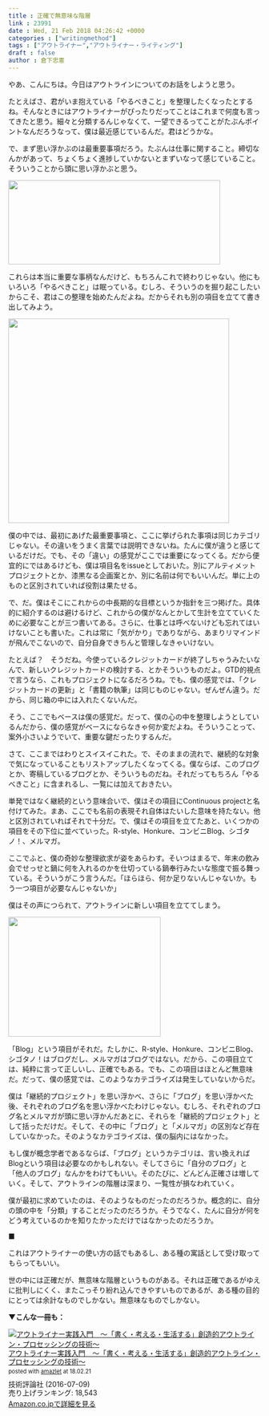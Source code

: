 ```yaml
---
title : 正確で無意味な階層
link : 23991
date : Wed, 21 Feb 2018 04:26:42 +0000
categories : ["writingmethod"]
tags : ["アウトライナー","アウトライナー・ライティング"]
draft : false
author : 倉下忠憲
---
```


やあ、こんにちは。今日はアウトラインについてのお話をしようと思う。

たとえばさ、君がいま抱えている「やるべきこと」を整理したくなったとするね。そんなときにはアウトライナーがぴったりだってことはこれまで何度も言ってきたと思う。細々と分類するんじゃなくて、一望できるってことがたぶんポイントなんだろうなって、僕は最近感じているんだ。君はどうかな。

で、まず思い浮かぶのは最重要事項だろう。たぶんは仕事に関すること。締切なんかがあって、ちょくちょく進捗していかないとまずいなって感じていること。そういうことから頭に思い浮かぶと思う。

<a href="https://rashita.net/blog/?attachment_id=23992" rel="attachment wp-att-23992"><img src="https://rashita.net/blog/wp-content/uploads/2018/02/screenshot-39.png" alt="" width="423" height="168" class="alignnone size-full wp-image-23992" /></a>

これらは本当に重要な事柄なんだけど、もちろんこれで終わりじゃない。他にもいろいろ「やるべきこと」は眠っている。むしろ、そういうのを掘り起こしたいからこそ、君はこの整理を始めたんだよね。だからそれも別の項目を立てて書き出してみよう。

<a href="https://rashita.net/blog/?attachment_id=23993" rel="attachment wp-att-23993"><img src="https://rashita.net/blog/wp-content/uploads/2018/02/screenshot-40.png" alt="" width="441" height="408" class="alignnone size-full wp-image-23993" /></a>

僕の中では、最初にあげた最重要事項と、ここに挙げられた事項は同じカテゴリじゃない。その違いをうまく言葉では説明できないね。たんに僕が違うと感じているだけだ。でも、その「違い」の感覚がここでは重要になってくる。だから便宜的にではあるけども、僕は項目名をissueとしておいた。別にアルティメットプロジェクトとか、漆黒なる企画案とか、別に名前は何でもいいんだ。単に上のものと区別されていれば役割は果たせる。

で、だ。僕はそこにこれからの中長期的な目標というか指針を三つ掲げた。具体的に紹介するのは避けるけど、これからの僕がなんとかして生計を立てていくために必要なことが三つ書いてある。さらに、仕事とは呼べないけども忘れてはいけないことも書いた。これは常に「気がかり」でありながら、あまりリマインドが飛んでこないので、自分自身できちんと管理しなきゃいけない。

たとえば？　そうだね。今使っているクレジットカードが終了しちゃうみたいなんで、新しいクレジットカードの検討する、とかそういうものだよ。GTD的視点で言うなら、これもプロジェクトになるだろうね。でも、僕の感覚では、「クレジットカードの更新」と「書籍の執筆」は同じものじゃない。ぜんぜん違う。だから、同じ箱の中には入れたくないんだ。

そう、ここでもベースは僕の感覚だ。だって、僕の心の中を整理しようとしているんだから、僕の感覚がベースにならなきゃ何か変だよね。そういうことって、案外小さいようでいて、重要な鍵だったりするんだ。

さて、ここまではわりとスイスイこれた。で、そのままの流れで、継続的な対象で気になっていることもリストアップしたくなってくる。僕ならば、このブログとか、寄稿しているブログとか、そういうものだね。それだってもちろん「やるべきこと」に含まれるし、一覧には加えておきたい。

単発ではなく継続的という意味合いで、僕はその項目にContinuous projectと名付けてみた。まあ、ここでも名前の表現それ自体はたいした意味を持たない。他と区別されていればそれで十分だ。で、僕はその項目を立てたあと、いくつかの項目をその下位に並べていった。R-style、Honkure、コンビニBlog、シゴタノ！、メルマガ。

ここでふと、僕の奇妙な整理欲求が姿をあらわす。そいつはまるで、年末の飲み会でせっせと鍋に何を入れるのかを仕切っている鍋奉行みたいな態度で振る舞っている。そういうがこう言うんだ。「ほらほら、何か足りないんじゃないか。もう一つ項目が必要なんじゃないか」

僕はその声につられて、アウトラインに新しい項目を立ててしまう。

<a href="https://rashita.net/blog/?attachment_id=23995" rel="attachment wp-att-23995"><img src="https://rashita.net/blog/wp-content/uploads/2018/02/screenshot-41.png" alt="" width="304" height="239" class="alignnone size-full wp-image-23995" /></a>

「Blog」という項目がそれだ。たしかに、R-style、Honkure、コンビニBlog、シゴタノ！はブログだし、メルマガはブログではない。だから、この項目立ては、純粋に言って正しいし、正確でもある。でも、この項目はほとんど無意味だ。だって、僕の感覚では、このようなカテゴライズは発生していないからだ。

僕は「継続的プロジェクト」を思い浮かべ、さらに「ブログ」を思い浮かべた後、それぞれのブログ名を思い浮かべたわけじゃない。むしろ、それぞれのブログ名とメルマガが頭に思い浮かんだあとに、それらを「継続的プロジェクト」として括っただけだ。そして、その中に「ブログ」と「メルマガ」の区別など存在していなかった。そのようなカテゴライズは、僕の脳内にはなかった。

もし僕が概念学者であるならば、「ブログ」というカテゴリは、言い換えればBlogという項目は必要なのかもしれない。そしてさらに「自分のブログ」と「他人のブログ」なんかをわけてもいい。そのたびに、どんどん正確さは増していく。そして、アウトラインの階層は深まり、一覧性が損なわれていく。

僕が最初に求めていたのは、そのようなものだったのだろうか。概念的に、自分の頭の中を「分類」することだったのだろうか。そうでなく、たんに自分が何をどう考えているのかを知りたかっただけではなかったのだろうか。

■

これはアウトライナーの使い方の話でもあるし、ある種の寓話として受け取ってもらってもいい。

世の中には正確だが、無意味な階層というものがある。それは正確であるがゆえに批判しにくく、またこっそり紛れ込んできやすいものであるが、ある種の目的にとっては余計なものでしかない。無意味なものでしかない。

<strong>▼こんな一冊も：</strong>

<div class="amazlet-box" style="margin-bottom:0px;"><div class="amazlet-image" style="float:left;margin:0px 12px 1px 0px;"><a href="http://www.amazon.co.jp/exec/obidos/ASIN/B01I0TZWUK/rashita1000-22/ref=nosim/" name="amazletlink" target="_blank"><img src="https://images-fe.ssl-images-amazon.com/images/I/51HoJpXhvnL._SL160_.jpg" alt="アウトライナー実践入門　～「書く・考える・生活する」創造的アウトライン・プロセッシングの技術～" style="border: none;" /></a></div><div class="amazlet-info" style="line-height:120%; margin-bottom: 10px"><div class="amazlet-name" style="margin-bottom:10px;line-height:120%"><a href="http://www.amazon.co.jp/exec/obidos/ASIN/B01I0TZWUK/rashita1000-22/ref=nosim/" name="amazletlink" target="_blank">アウトライナー実践入門　～「書く・考える・生活する」創造的アウトライン・プロセッシングの技術～</a><div class="amazlet-powered-date" style="font-size:80%;margin-top:5px;line-height:120%">posted with <a href="http://www.amazlet.com/" title="amazlet" target="_blank">amazlet</a> at 18.02.21</div></div><div class="amazlet-detail">技術評論社 (2016-07-09)<br />売り上げランキング: 18,543<br /></div><div class="amazlet-sub-info" style="float: left;"><div class="amazlet-link" style="margin-top: 5px"><a href="http://www.amazon.co.jp/exec/obidos/ASIN/B01I0TZWUK/rashita1000-22/ref=nosim/" name="amazletlink" target="_blank">Amazon.co.jpで詳細を見る</a></div></div></div><div class="amazlet-footer" style="clear: left"></div></div>






